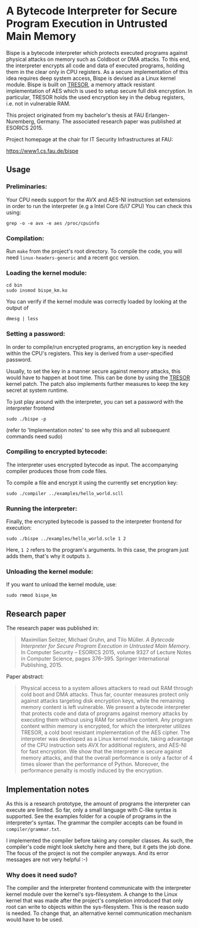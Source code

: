 # A Bytecode Interpreter for Secure Program Execution in Untrusted Main Memory

Bispe is a bytecode interpreter which protects executed programs against physical attacks on memory such as Coldboot or DMA attacks.
To this end, the interpreter encrypts all code and data of executed programs, holding them in the clear only in CPU registers. 
As a secure implementation of this idea requires deep system access, Bispe is devised as a Linux kernel module. 
Bispe is built on [TRESOR](https://www1.cs.fau.de/tresor), a memory attack resistant implementation of AES which is used to setup secure full disk encryption. In particular, TRESOR holds the used encryption key in the debug registers, i.e. not in vulnerable RAM.

This project originated from my bachelor's thesis at FAU Erlangen-Nuremberg, Germany.
The associated research paper was published at ESORICS 2015. 

Project homepage at the chair for IT Security Infrastructures at FAU:

https://www1.cs.fau.de/bispe

## Usage

### Preliminaries:
Your CPU needs support for the AVX and AES-NI instruction set extensions in order to run the interpreter (e.g a Intel Core i5/i7 CPU)
You can check this using:
```
grep -o -e avx -e aes /proc/cpuinfo
```

### Compilation:
Run `make` from the project's root directory. 
To compile the code, you will need `linux-headers-generic` and a recent gcc version. 

### Loading the kernel module:
```
cd bin
sudo insmod bispe_km.ko
```
You can verify if the kernel module was correctly loaded by looking at the output of 
```
dmesg | less
```

### Setting a password:
In order to compile/run encrypted programs, an encryption key is needed within the CPU's registers.
This key is derived from a user-specified password. 

Usually, to set the key in a manner secure against memory attacks, this would have to happen at boot time. 
This can be done by using the [TRESOR](https://www1.cs.fau.de/tresor) kernel patch. 
The patch also implements further measures to keep the key secret at system runtime. 

To just play around with the interpreter, you can set a password with the interpreter frontend
```
sudo ./bispe -p
```
(refer to 'Implementation notes' to see why this and all subsequent commands need sudo)

### Compiling to encrypted bytecode:
The interpreter uses encrypted bytecode as input. 
The accompanying compiler produces those from code files.

To compile a file and encrypt it using the currently set encryption key:
```
sudo ./compiler ../examples/hello_world.scll
```

### Running the interpreter:
Finally, the encrypted bytecode is passed to the interpreter frontend for execution:
```
sudo ./bispe ../examples/hello_world.scle 1 2
```
Here, `1 2` refers to the program's arguments. 
In this case, the program just adds them, that's why it outputs `3`.

### Unloading the kernel module:
If you want to unload the kernel module, use: 
```
sudo rmmod bispe_km
```

## Research paper

The research paper was published in: 

> Maximilian Seitzer, Michael Gruhn, and Tilo Müller. *A Bytecode Interpreter for Secure Program Execution in Untrusted Main Memory*. In Computer Security – ESORICS 2015, volume 9327 of Lecture Notes in Computer Science, pages 376–395. Springer International Publishing, 2015.

Paper abstract: 
> Physical access to a system allows attackers to read out RAM through cold boot and DMA attacks. Thus far, counter measures protect only against attacks targeting disk encryption keys, while the remaining memory content is left vulnerable. We present a bytecode interpreter that protects code and data of programs against memory attacks by executing them without using RAM for sensitive content. Any program content within memory is encrypted, for which the interpreter utilizes TRESOR, a cold boot resistant implementation of the AES cipher. The interpreter was developed as a Linux kernel module, taking advantage of the CPU instruction sets AVX for additional registers, and AES-NI for fast encryption. We show that the interpreter is secure against memory attacks, and that the overall performance is only a factor of 4 times slower than the performance of Python. Moreover, the performance penalty is mostly induced by the encryption.

## Implementation notes

As this is a research prototype, the amount of programs the interpreter can execute are limited. So far, only a small language with C-like syntax is supported. 
See the examples folder for a couple of programs in the interpreter's syntax. 
The grammar the compiler accepts can be found in `compiler/grammar.txt`.

I implemented the compiler before taking any compiler classes. 
As such, the compiler's code might look sketchy here and there, but it gets the job done. 
The focus of the project is not the compiler anyways. 
And its error messages are not very helpful :-)

### Why does it need sudo?
The compiler and the interpreter frontend communicate with the interpreter kernel module over the kernel's sys-filesystem. 
A change to the Linux kernel that was made after the project's completion introduced that only root can write to objects within the sys-filesystem. 
This is the reason sudo is needed.
To change that, an alternative kernel communication mechanism would have to be used.
